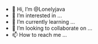 - 👋 Hi, I’m @Lonelyjava
- 👀 I’m interested in ...
- 🌱 I’m currently learning ...
- 💞️ I’m looking to collaborate on ...
- 📫 How to reach me ...

<!---
Lonelyjava/Lonelyjava is a ✨ special ✨ repository because its `README.md` (this file) appears on your GitHub profile.
You can click the Preview link to take a look at your changes.
--->

